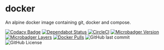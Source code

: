 # docker

An alpine docker image containing git, docker and compose.

[![Codacy Badge](https://api.codacy.com/project/badge/Grade/ccc38958460249178124167e4a54908c)](https://www.codacy.com/app/gofunky/docker?utm_source=github.com&amp;utm_medium=referral&amp;utm_content=gofunky/docker&amp;utm_campaign=Badge_Grade)
[![Dependabot Status](https://api.dependabot.com/badges/status?host=github&repo=gofunky/docker)](https://dependabot.com)
[![CircleCI](https://circleci.com/gh/gofunky/docker/tree/master.svg?style=shield)](https://circleci.com/gh/gofunky/docker/tree/master)
[![Microbadger Version](https://images.microbadger.com/badges/version/gofunky/docker.svg)](https://microbadger.com/images/gofunky/docker "Docker Version")
[![Microbadger Layers](https://images.microbadger.com/badges/image/gofunky/docker.svg)](https://microbadger.com/images/gofunky/docker "Docker Layers")
[![Docker Pulls](https://img.shields.io/docker/pulls/gofunky/docker.svg)](https://hub.docker.com/r/gofunky/docker)
![GitHub last commit](https://img.shields.io/github/last-commit/gofunky/docker.svg)
![GitHub License](https://img.shields.io/github/license/gofunky/docker.svg)
